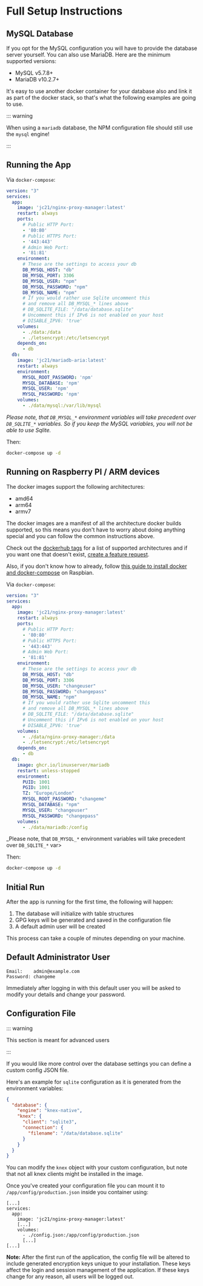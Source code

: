 # Full Setup Instructions

## MySQL Database

If you opt for the MySQL configuration you will have to provide the database server yourself. You can also use MariaDB. Here are the minimum supported versions:

- MySQL v5.7.8+
- MariaDB v10.2.7+

It's easy to use another docker container for your database also and link it as part of the docker stack, so that's what the following examples
are going to use.

::: warning

When using a `mariadb` database, the NPM configuration file should still use the `mysql` engine!

:::

## Running the App

Via `docker-compose`:

```yml
version: "3"
services:
  app:
    image: 'jc21/nginx-proxy-manager:latest'
    restart: always
    ports:
      # Public HTTP Port:
      - '80:80'
      # Public HTTPS Port:
      - '443:443'
      # Admin Web Port:
      - '81:81'
    environment:
      # These are the settings to access your db
      DB_MYSQL_HOST: "db"
      DB_MYSQL_PORT: 3306
      DB_MYSQL_USER: "npm"
      DB_MYSQL_PASSWORD: "npm"
      DB_MYSQL_NAME: "npm"
      # If you would rather use Sqlite uncomment this
      # and remove all DB_MYSQL_* lines above
      # DB_SQLITE_FILE: "/data/database.sqlite"
      # Uncomment this if IPv6 is not enabled on your host
      # DISABLE_IPV6: 'true'
    volumes:
      - ./data:/data
      - ./letsencrypt:/etc/letsencrypt
    depends_on:
      - db
  db:
    image: 'jc21/mariadb-aria:latest'
    restart: always
    environment:
      MYSQL_ROOT_PASSWORD: 'npm'
      MYSQL_DATABASE: 'npm'
      MYSQL_USER: 'npm'
      MYSQL_PASSWORD: 'npm'
    volumes:
      - ./data/mysql:/var/lib/mysql
```

_Please note, that `DB_MYSQL_*` environment variables will take precedent over `DB_SQLITE_*` variables. So if you keep the MySQL variables, you will not be able to use Sqlite._

Then:

```bash
docker-compose up -d
```

## Running on Raspberry PI / ARM devices

The docker images support the following architectures:
- amd64
- arm64
- armv7

The docker images are a manifest of all the architecture docker builds supported, so this means
you don't have to worry about doing anything special and you can follow the common instructions above.

Check out the [dockerhub tags](https://hub.docker.com/r/jc21/nginx-proxy-manager/tags)
for a list of supported architectures and if you want one that doesn't exist,
[create a feature request](https://github.com/jc21/nginx-proxy-manager/issues/new?assignees=&labels=enhancement&template=feature_request.md&title=).

Also, if you don't know how to already, follow [this guide to install docker and docker-compose](https://manre-universe.net/how-to-run-docker-and-docker-compose-on-raspbian/)
on Raspbian.

Via `docker-compose`:

```yml
version: "3"
services:
  app:
    image: 'jc21/nginx-proxy-manager:latest'
    restart: always
    ports:
      # Public HTTP Port:
      - '80:80'
      # Public HTTPS Port:
      - '443:443'
      # Admin Web Port:
      - '81:81'
    environment:
      # These are the settings to access your db
      DB_MYSQL_HOST: "db"
      DB_MYSQL_PORT: 3306
      DB_MYSQL_USER: "changeuser"
      DB_MYSQL_PASSWORD: "changepass"
      DB_MYSQL_NAME: "npm"
      # If you would rather use Sqlite uncomment this
      # and remove all DB_MYSQL_* lines above
      # DB_SQLITE_FILE: "/data/database.sqlite"
      # Uncomment this if IPv6 is not enabled on your host
      # DISABLE_IPV6: 'true'
    volumes:
      - ./data/nginx-proxy-manager:/data
      - ./letsencrypt:/etc/letsencrypt
    depends_on:
      - db
  db:
    image: ghcr.io/linuxserver/mariadb
    restart: unless-stopped
    environment:
      PUID: 1001
      PGID: 1001
      TZ: "Europe/London"
      MYSQL_ROOT_PASSWORD: "changeme"
      MYSQL_DATABASE: "npm"
      MYSQL_USER: "changeuser"
      MYSQL_PASSWORD: "changepass"
    volumes:
      - ./data/mariadb:/config
```

_Please note, that `DB_MYSQL_*` environment variables will take precedent over `DB_SQLITE_*` var>

Then:

```bash
docker-compose up -d
```

## Initial Run

After the app is running for the first time, the following will happen:

1. The database will initialize with table structures
2. GPG keys will be generated and saved in the configuration file
3. A default admin user will be created

This process can take a couple of minutes depending on your machine.


## Default Administrator User

```
Email:    admin@example.com
Password: changeme
```

Immediately after logging in with this default user you will be asked to modify your details and change your password.

## Configuration File

::: warning

This section is meant for advanced users

:::

If you would like more control over the database settings you can define a custom config JSON file.


Here's an example for `sqlite` configuration as it is generated from the environment variables:

```json
{
  "database": {
    "engine": "knex-native",
    "knex": {
      "client": "sqlite3",
      "connection": {
        "filename": "/data/database.sqlite"
      }
    }
  }
}
```

You can modify the `knex` object with your custom configuration, but note that not all knex clients might be installed in the image.

Once you've created your configuration file you can mount it to `/app/config/production.json` inside you container using:

```
[...]
services:
  app:
    image: 'jc21/nginx-proxy-manager:latest'
    [...]
    volumes:
      - ./config.json:/app/config/production.json
      [...]
[...]
```

**Note:** After the first run of the application, the config file will be altered to include generated encryption keys unique to your installation.
These keys affect the login and session management of the application. If these keys change for any reason, all users will be logged out.

